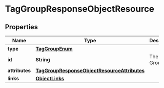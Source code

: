 # TagGroupResponseObjectResource

## Properties
Name | Type | Description | Notes
------------ | ------------- | ------------- | -------------
**type** | [**TagGroupEnum**](TagGroupEnum.md) |  | 
**id** | **String** | The Tag Group ID | 
**attributes** | [**TagGroupResponseObjectResourceAttributes**](TagGroupResponseObjectResourceAttributes.md) |  | 
**links** | [**ObjectLinks**](ObjectLinks.md) |  | 
